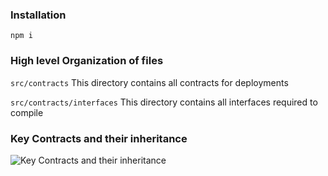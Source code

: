 ### Installation
`npm i`

### High level Organization of files

`src/contracts` This directory contains all contracts for deployments

`src/contracts/interfaces` This directory contains all interfaces required to compile

### Key Contracts and their inheritance
![Key Contracts and their inheritance](docs/images/ContractInheritance.jpg)
